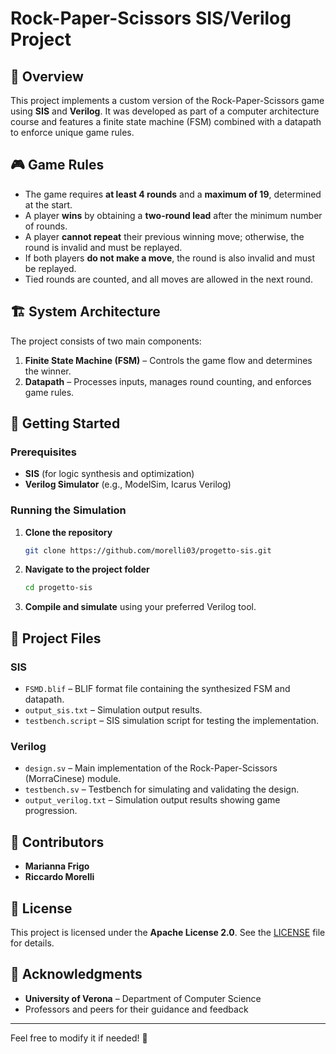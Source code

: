 # Rock-Paper-Scissors SIS/Verilog Project

## 📌 Overview

This project implements a custom version of the Rock-Paper-Scissors game using **SIS** and **Verilog**. 
It was developed as part of a computer architecture course and features a finite state machine (FSM) 
combined with a datapath to enforce unique game rules.

## 🎮 Game Rules

- The game requires **at least 4 rounds** and a **maximum of 19**, determined at the start.
- A player **wins** by obtaining a **two-round lead** after the minimum number of rounds.
- A player **cannot repeat** their previous winning move; otherwise, the round is invalid and must be replayed.
- If both players **do not make a move**, the round is also invalid and must be replayed.
- Tied rounds are counted, and all moves are allowed in the next round.

## 🏗 System Architecture

The project consists of two main components:

1. **Finite State Machine (FSM)** – Controls the game flow and determines the winner.
2. **Datapath** – Processes inputs, manages round counting, and enforces game rules.

## 🚀 Getting Started

### Prerequisites

- **SIS** (for logic synthesis and optimization)
- **Verilog Simulator** (e.g., ModelSim, Icarus Verilog)

### Running the Simulation

1. **Clone the repository**  
   ```bash
   git clone https://github.com/morelli03/progetto-sis.git
   ```
2. **Navigate to the project folder**  
   ```bash
   cd progetto-sis
   ```
3. **Compile and simulate** using your preferred Verilog tool.

## 📂 Project Files

### SIS

- `FSMD.blif` – BLIF format file containing the synthesized FSM and datapath.
- `output_sis.txt` – Simulation output results.
- `testbench.script` – SIS simulation script for testing the implementation.

### Verilog

- `design.sv` – Main implementation of the Rock-Paper-Scissors (MorraCinese) module.
- `testbench.sv` – Testbench for simulating and validating the design.
- `output_verilog.txt` – Simulation output results showing game progression.

## 👥 Contributors

- **Marianna Frigo**
- **Riccardo Morelli**

## 📜 License

This project is licensed under the **Apache License 2.0**. See the [LICENSE](LICENSE) file for details.

## 🙌 Acknowledgments

- **University of Verona** – Department of Computer Science  
- Professors and peers for their guidance and feedback  

---

Feel free to modify it if needed! 🚀
